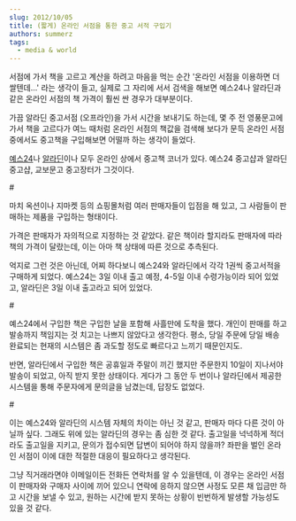 ```yaml
---
slug: 2012/10/05
title: (짧게) 온라인 서점을 통한 중고 서적 구입기
authors: summerz
tags:
  - media & world
---
```


서점에 가서 책을 고르고 계산을 하려고 마음을 먹는 순간 '온라인 서점을 이용하면 더 쌀텐데...' 라는 생각이 들고, 실제로 그 자리에 서서 검색을 해보면 예스24나 알라딘과 같은 온라인 서점의 책 가격이 훨씬 싼 경우가 대부분이다.

가끔 알라딘 중고서점 (오프라인)을 가서 시간을 보내기도 하는데, 몇 주 전 영풍문고에 가서 책을 고르다가 여느 때처럼 온라인 서점의 책값을 검색해 보다가 문득 온라인 서점 중에서도 중고책을 구입해보면 어떨까 하는 생각이 들었다.

<!-- truncate -->

[예스24](https://yes24.com/)나 [알라딘](https://aladin.co.kr/)이나 모두 온라인 상에서 중고책 코너가 있다. 예스24 중고샵과 알라딘 중고샵, 교보문고 중고장터가 그것이다.

\#

마치 옥션이나 지마켓 등의 쇼핑몰처럼 여러 판매자들이 입점을 해 있고, 그 사람들이 판매하는 제품을 구입하는 형태이다.

가격은 판매자가 자의적으로 지정하는 것 같았다. 같은 책이라 할지라도 판매자에 따라 책의 가격이 달랐는데, 이는 아마 책 상태에 따른 것으로 추측된다.

억지로 그런 것은 아닌데, 어찌 하다보니 예스24와 알라딘에서 각각 1권씩 중고서적을 구매하게 되었다. 예스24는 3일 이내 출고 예정, 4-5일 이내 수령가능이라 되어 있었고, 알라딘은 3일 이내 출고라고 되어 있었다.

\#

예스24에서 구입한 책은 구입한 날을 포함해 사흘만에 도착을 했다. 개인이 판매를 하고 발송까지 책임지는 것 치고는 나쁘지 않았다고 생각한다. 평소, 당일 주문에 당일 배송 완료되는 현재의 시스템은 좀 과도할 정도로 빠르다고 느끼기 때문인지도.

반면, 알라딘에서 구입한 책은 공휴일과 주말이 끼긴 했지만 주문한지 10일이 지나서야 발송이 되었고, 아직 받지 못한 상태이다. 게다가 그 동안 두 번이나 알라딘에서 제공한 시스템을 통해 주문자에게 문의글을 남겼는데, 답장도 없었다.

\#

이는 예스24와 알라딘의 시스템 자체의 차이는 아닌 것 같고, 판매자 마다 다른 것이 아닐까 싶다. 그래도 위에 있는 알라딘의 경우는 좀 심한 것 같다. 출고일을 넉넉하게 적더라도 출고일을 지키고, 문의가 접수되면 답변이 되어야 하지 않을까? 좌판을 벌인 온라인 서점이 이에 대한 적절한 대응이 필요하다고 생각된다.

그냥 직거래라면야 이메일이든 전화든 연락처를 알 수 있을텐데, 이 경우는 온라인 서점이 판매자와 구매자 사이에 끼어 있으니 연락에 응하지 않으면 사정도 모른 채 입금만 하고 시간을 보낼 수 있고, 원하는 시간에 받지 못하는 상황이 빈번하게 발생할 가능성도 있을 것 같다.